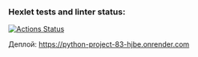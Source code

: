 ### Hexlet tests and linter status:
[![Actions Status](https://github.com/sherifbea1/python-project-83/actions/workflows/hexlet-check.yml/badge.svg)](https://github.com/sherifbea1/python-project-83/actions)

Деплой: https://python-project-83-hjbe.onrender.com
